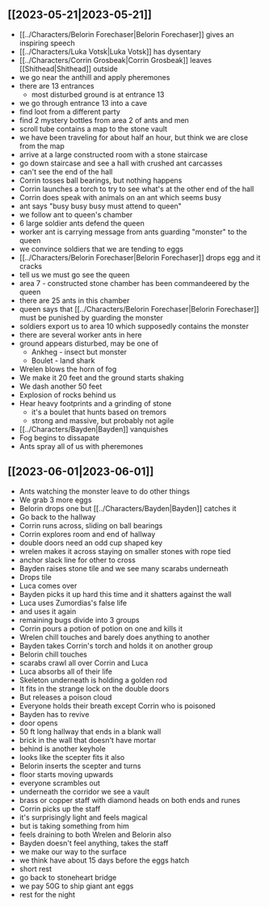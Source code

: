 ## [[2023-05-21|2023-05-21]]
- [[../Characters/Belorin Forechaser|Belorin Forechaser]] gives an inspiring speech
- [[../Characters/Luka Votsk|Luka Votsk]] has dysentary
- [[../Characters/Corrin Grosbeak|Corrin Grosbeak]] leaves [[Shithead|Shithead]] outside
- we go near the anthill and apply pheremones
- there are 13 entrances
	- most disturbed ground is at entrance 13
- we go through entrance 13 into a cave
- find loot from a different party
- find 2 mystery bottles from area 2 of ants and men
- scroll tube contains a map to the stone vault
- we have been traveling for about half an hour, but think we are close from the map
- arrive at a large constructed room with a stone staircase
- go down staircase and see a hall with crushed ant carcasses
- can't see the end of the hall
- Corrin tosses ball bearings, but nothing happens
- Corrin launches a torch to try to see what's at the other end of the hall
- Corrin does speak with animals on an ant which seems busy
- ant says "busy busy busy must attend to queen"
- we follow ant to queen's chamber
- 6 large soldier ants defend the queen
- worker ant is carrying message from ants guarding "monster" to the queen
- we convince soldiers that we are tending to eggs
- [[../Characters/Belorin Forechaser|Belorin Forechaser]] drops egg and it cracks
- tell us we must go see the queen
- area 7 - constructed stone chamber has been commandeered by the queen
- there are 25 ants in this chamber
- queen says that [[../Characters/Belorin Forechaser|Belorin Forechaser]] must be punished by guarding the monster
- soldiers export us to area 10 which supposedly contains the monster
- there are several worker ants in here
- ground appears disturbed, may be one of
	- Ankheg - insect but monster
	- Boulet - land shark
- Wrelen blows the horn of fog
- We make it 20 feet and the ground starts shaking
- We dash another 50 feet
- Explosion of rocks behind us
- Hear heavy footprints and a grinding of stone
	- it's a boulet that hunts based on tremors
	- strong and massive, but probably not agile
- [[../Characters/Bayden|Bayden]] vanquishes
- Fog begins to dissapate
- Ants spray all of us with pheremones

## [[2023-06-01|2023-06-01]]
- Ants watching the monster leave to do other things
- We grab 3 more eggs
- Belorin drops one but [[../Characters/Bayden|Bayden]] catches it
- Go back to the hallway
- Corrin runs across, sliding on ball bearings
- Corrin explores room and end of hallway
- double doors need an odd cup shaped key
- wrelen makes it across staying on smaller stones with rope tied
- anchor slack line for other to cross
- Bayden raises stone tile and we see many scarabs underneath
- Drops tile
- Luca comes over
- Bayden picks it up hard this time and it shatters against the wall
- Luca uses Zumordias's false life
- and uses it again
- remaining bugs divide into 3 groups
- Corrin pours a potion of potion on one and kills it
- Wrelen chill touches and barely does anything to another
- Bayden takes Corrin's torch and holds it on another group
- Belorin chill touches
- scarabs crawl all over Corrin and Luca
- Luca absorbs all of their life
- Skeleton underneath is holding a golden rod
- It fits in the strange lock on the double doors
- But releases a poison cloud
- Everyone holds their breath except Corrin who is poisoned
- Bayden has to revive
- door opens
- 50 ft long hallway that ends in a blank wall
- brick in the wall that doesn't have mortar
- behind is another keyhole
- looks like the scepter fits it also
- Belorin inserts the scepter and turns
- floor starts moving upwards
- everyone scrambles out
- underneath the corridor we see a vault
- brass or copper staff with diamond heads on both ends and runes
- Corrin picks up the staff
- it's surprisingly light and feels magical
- but is taking something from him
- feels draining to both Wrelen and Belorin also
- Bayden doesn't feel anything, takes the staff
- we make our way to the surface
- we think have about 15 days before the eggs hatch
- short rest
- go back to stoneheart bridge
- we pay 50G to ship giant ant eggs
- rest for the night